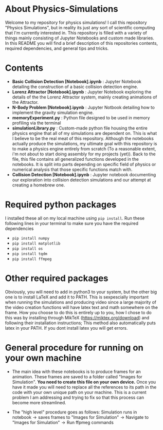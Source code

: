 # About Physics-Simulations

Welcome to my repository for physics simulations! I call this repository "Physics Simulations", but in reality its just any sort of scientific computing that I'm currently interested in. This repository is filled with a variety of things mainly consisting of Jupyter Notebooks and custom made libraries. In this README you will find a brief description of this repositories contents, required dependencies, and general tips and tricks.

# Contents
- **Basic Collision Detection [Notebook].ipynb** : Jupyter Notebook detailing the construction of a basic collision detection engine.
- **Lorenz Attractor [Notebook].ipynb** : Jupyter Notebook exploring the details of the the Lorenz Attractor system, mainly creating animations of the Attractor.
- **N-Body Problem [Notebook].ipynb** : Jupyter Notbook detailing how to implement the gravity simulation engine.
- **memoryExperiment.py** : Python file designed to be used in memory profiling via the terminal
- **simulationLibrary.py** : Custom-made python file housing the entire physics engine that all of my simulations are dependent on. This is what I believe to be the real meat of this repository. Although the notebooks actually produce the simulations, my ultimate goal with this repository is to make a physics engine entirely from scratch (To a reasonable extent, i'm not about to start doing assembly for my projects (yet)). Back to the file, this file contains all generalized functions developed in the notebooks. It is split into parts depending on specific field of physics or numerical analysis that those specific functions match with.
- **Collision Detection [Notebook].ipynb** : Jupyter notebook documenting our exploration into collision detection simulations and our attempt at creating a homebrew one.

# Required python packages

I installed these all on my local machine using ```pip install```. Run these following lines in your terminal to make sure you have the required dependencies
- ```pip install numpy```
- ```pip install matplotlib```
- ```pip install os```
- ```pip install tqdm```
- ```pip install ffmpeg```

# Other required packages

Obviously, you will need to add in python3 to your system, but the other big one is to install LaTeX and add it to PATH. This is sexpescially important when running the simulations and producing video since a large majority of the video creation functions will have latex text and math somewhere on the frame. How you choose to do this is entirely up to you, how I chose to do this was by installing through MikTeX (https://miktex.org/download) and following their installation instructions; This method also automatically puts latex in your PATH. If you dont install latex you will get errors.

# General procedure for running on your own machine
- The main idea with these notebooks is to produce frames for an animation. These frames are saved to a folder called "Images for Simulation". **You need to create this file on your own device.** Once you have it made you will need to replace all the references to its path in the code with your own unique path on your machine. This is a current problem I am addressing and trying to fix so that this process can become more streamlined.

- The "high level" procedure goes as follows: $\text{Simulation runs in notebook} \rightarrow \text{saves frames to "Images for Simulation"} \rightarrow \text{Navigate to "Images for Simulation"} \rightarrow \text{Run ffpmeg commands}$


